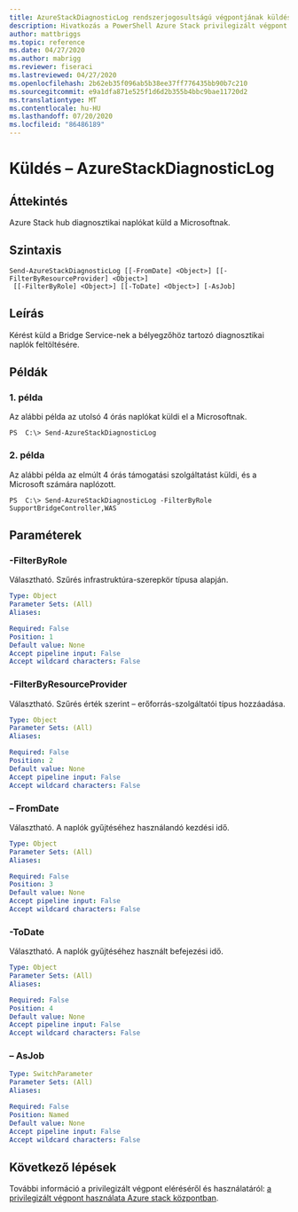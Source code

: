 ```yaml
---
title: AzureStackDiagnosticLog rendszerjogosultságú végpontjának küldése Azure Stack hubhoz
description: Hivatkozás a PowerShell Azure Stack privilegizált végpont – Send-AzureStackDiagnosticLog
author: mattbriggs
ms.topic: reference
ms.date: 04/27/2020
ms.author: mabrigg
ms.reviewer: fiseraci
ms.lastreviewed: 04/27/2020
ms.openlocfilehash: 2b62eb35f096ab5b38ee37ff776435bb90b7c210
ms.sourcegitcommit: e9a1dfa871e525f1d6d2b355b4bbc9bae11720d2
ms.translationtype: MT
ms.contentlocale: hu-HU
ms.lasthandoff: 07/20/2020
ms.locfileid: "86486189"
---
```

# <a name="send-azurestackdiagnosticlog"></a>Küldés – AzureStackDiagnosticLog

## <a name="synopsis"></a>Áttekintés
Azure Stack hub diagnosztikai naplókat küld a Microsoftnak.

## <a name="syntax"></a>Szintaxis

```
Send-AzureStackDiagnosticLog [[-FromDate] <Object>] [[-FilterByResourceProvider] <Object>]
 [[-FilterByRole] <Object>] [[-ToDate] <Object>] [-AsJob]
```

## <a name="description"></a>Leírás
Kérést küld a Bridge Service-nek a bélyegzőhöz tartozó diagnosztikai naplók feltöltésére.

## <a name="examples"></a>Példák

### <a name="example-1"></a>1\. példa

Az alábbi példa az utolsó 4 órás naplókat küldi el a Microsoftnak.

```
PS  C:\> Send-AzureStackDiagnosticLog
```

### <a name="example-2"></a>2\. példa
Az alábbi példa az elmúlt 4 órás támogatási szolgáltatást küldi, és a Microsoft számára naplózott.
```
PS  C:\> Send-AzureStackDiagnosticLog -FilterByRole SupportBridgeController,WAS
```

## <a name="parameters"></a>Paraméterek

### <a name="-filterbyrole"></a>-FilterByRole
Választható.
Szűrés infrastruktúra-szerepkör típusa alapján.

```yaml
Type: Object
Parameter Sets: (All)
Aliases:

Required: False
Position: 1
Default value: None
Accept pipeline input: False
Accept wildcard characters: False
```

### <a name="-filterbyresourceprovider"></a>-FilterByResourceProvider
Választható.
Szűrés érték szerint – erőforrás-szolgáltatói típus hozzáadása.

```yaml
Type: Object
Parameter Sets: (All)
Aliases:

Required: False
Position: 2
Default value: None
Accept pipeline input: False
Accept wildcard characters: False
```

### <a name="-fromdate"></a>– FromDate
Választható.
A naplók gyűjtéséhez használandó kezdési idő.

```yaml
Type: Object
Parameter Sets: (All)
Aliases:

Required: False
Position: 3
Default value: None
Accept pipeline input: False
Accept wildcard characters: False
```

### <a name="-todate"></a>-ToDate
Választható.
A naplók gyűjtéséhez használt befejezési idő.

```yaml
Type: Object
Parameter Sets: (All)
Aliases:

Required: False
Position: 4
Default value: None
Accept pipeline input: False
Accept wildcard characters: False
```

### <a name="-asjob"></a>– AsJob


```yaml
Type: SwitchParameter
Parameter Sets: (All)
Aliases:

Required: False
Position: Named
Default value: None
Accept pipeline input: False
Accept wildcard characters: False
```

## <a name="next-steps"></a>Következő lépések

További információ a privilegizált végpont eléréséről és használatáról: [a privilegizált végpont használata Azure stack központban](../../operator/azure-stack-privileged-endpoint.md).
